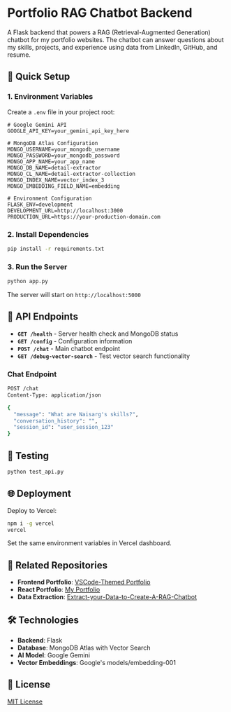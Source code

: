 # Portfolio RAG Chatbot Backend

A Flask backend that powers a RAG (Retrieval-Augmented Generation) chatbot for my portfolio websites. The chatbot can answer questions about my skills, projects, and experience using data from LinkedIn, GitHub, and resume.

## 🚀 Quick Setup

### 1. Environment Variables

Create a `.env` file in your project root:

```env
# Google Gemini API
GOOGLE_API_KEY=your_gemini_api_key_here

# MongoDB Atlas Configuration
MONGO_USERNAME=your_mongodb_username
MONGO_PASSWORD=your_mongodb_password
MONGO_APP_NAME=your_app_name
MONGO_DB_NAME=detail-extractor
MONGO_CL_NAME=detail-extractor-collection
MONGO_INDEX_NAME=vector_index_3
MONGO_EMBEDDING_FIELD_NAME=embedding

# Environment Configuration
FLASK_ENV=development
DEVELOPMENT_URL=http://localhost:3000
PRODUCTION_URL=https://your-production-domain.com
```

### 2. Install Dependencies

```bash
pip install -r requirements.txt
```

### 3. Run the Server

```bash
python app.py
```

The server will start on `http://localhost:5000`

## 🔧 API Endpoints

- **`GET /health`** - Server health check and MongoDB status
- **`GET /config`** - Configuration information
- **`POST /chat`** - Main chatbot endpoint
- **`GET /debug-vector-search`** - Test vector search functionality

### Chat Endpoint

```bash
POST /chat
Content-Type: application/json

{
  "message": "What are Naisarg's skills?",
  "conversation_history": "",
  "session_id": "user_session_123"
}
```

## 🧪 Testing

```bash
python test_api.py
```

## 🌐 Deployment

Deploy to Vercel:

```bash
npm i -g vercel
vercel
```

Set the same environment variables in Vercel dashboard.

## 🔗 Related Repositories

- **Frontend Portfolio**: [VSCode-Themed Portfolio](https://github.com/nh0397/VSCode-Themed-Portfolio)
- **React Portfolio**: [My Portfolio](https://github.com/nh0397/my-portfolio)
- **Data Extraction**: [Extract-your-Data-to-Create-A-RAG-Chatbot](https://github.com/nh0397/Extract-your-Data-to-Create-A-RAG-Chatbot)

## 🛠️ Technologies

- **Backend**: Flask
- **Database**: MongoDB Atlas with Vector Search
- **AI Model**: Google Gemini
- **Vector Embeddings**: Google's models/embedding-001

## 📝 License

[MIT License](https://opensource.org/licenses/MIT)
